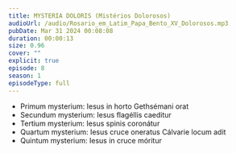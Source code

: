 ```yaml
---
title: MYSTERIA DOLORIS (Mistérios Dolorosos)
audioUrl: /audio/Rosario_em_Latim_Papa_Bento_XV_Dolorosos.mp3
pubDate: Mar 31 2024 00:08:08
duration: 00:00:13
size: 0.96
cover: ""
explicit: true
episode: 8
season: 1
episodeType: full
---
```

  - Primum mysterium: Iesus in horto Gethsémani orat
  - Secundum mysterium: Iesus flagéllis caeditur
  - Tertium mysterium: Iesus spinis coronátur
  - Quartum mysterium: Iesus cruce oneratus Cálvarie locum adit
  - Quintum mysterium: Iesus in cruce móritur